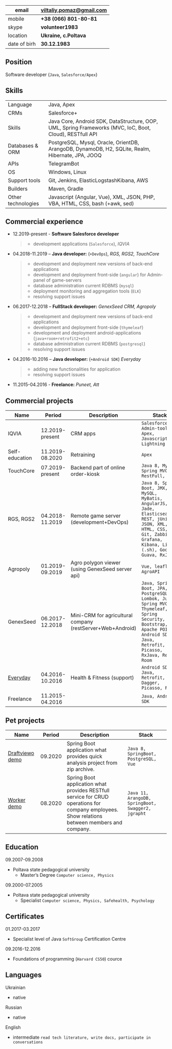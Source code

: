 
|email|**viltaliy.pomaz@gmail.com**|
|---|---|
|mobile|**+38 (066) 801-80-81**|
|skype|**volunteer1983**|
|location|**Ukraine, c.Poltava**|
|date of birh|**30.12.1983**|

## Position
Software developer (`Java`, `Salesforce/Apex`)

## Skills

|||
|---|---|
|Language|Java, Apex|
|CRMs|Salesforce+|
|Skills|Java Core, Android SDK, DataStructure, OOP, UML, Spring Frameworks (MVC, IoC, Boot, Cloud), RESTfull API|
|Databases & ORM|PostgreSQL, Mysql, Oracle, OrientDB, ArangoDB, DynamoDB, H2, SQLite, Realm, Hibernate, JPA, JOOQ|
|APIs|TelegramBot|
|OS|Windows, Linux|
|Support tools|Git, Jenkins, ElasticLogstashKibana, AWS|
|Builders|Maven, Gradle|
|Other technologies|Javascript (Angular, Vue), XML, JSON, PHP, VBA, HTML, CSS, bash (+awk, sed)|

## Commercial experience
* 12.2019-present - **Software Salesforce developer**
  >- development applications (`Salesforce`), *IQVIA*
* 04.2018-11.2019 – **Java developer:** (`+DevOps`), *RGS, RGS2, TouchCore*
  >- development and deployment new versions of back-end applications
  >- development and deployment front-side (`angular`) for Admin-panel of game-servers
  >- database administration current RDBMS (`mysql`)
  >- deployment monitoring and aggregation tools (`ELK`)
  >- resolving support issues
* 06.2017-12.2018 – **FullStack developer:** *GenexSeed CRM, Agropoly*
  >- development and deployment new versions of back-end applications
  >- development and deployment front-side (`thymeleaf`)
  >- development and deployment android-applications (`java+room+retrofit2+etc`)
  >- database administration current RDBMS (`postgresql`)
  >- resolving support issues
* 04.2016-10.2016 – **Java developer:** (`+Android SDK`) *Everyday*
  >- adding new functionalities for application
  >- resolving support issues
* 11.2015-04.2016 - **Freelance:** *Puneet, Att*

## Commercial projects

|Name|Period|Description|Stack|
|---|---|---|---|
|IQVIA|12.2019-present|CRM apps|`Salesforce, Admin-tools, Apex, Javascript, Lightning`|
|Self-education|11.2019-08.2020|Retraining|`Apex`|
|TouchCore|07.2019-present|Backend part of online order-kiosk|`Java 8, MySql, Spring MVC, RestFull, JSON`|
|RGS, RGS2|04.2018-11.2019|Remote game server (development+DevOps)|`Java 8, Spring Boot, JMX, MySQL, MyBatis, AngularJS, Jade, Elasticsearch, REST, jUnit, JSON, XML, HTML, CSS, Git, Zabbix, Grafana, Kibana, Linux (.sh), Google Guava, RxJava`|
|Agropoly|01.2019-09.2019|Agro polygon viewer (using GenexSeed server api)|`Vue, leaflet, AgroAPI`|
|GenexSeed|06.2017-12.2018|Mini-CRM for agricultural company (restServer+Web+Android)|`Java, Spring Boot, JPA, PostgreSQL, Lombok, Junit, Spring MVC, Thymeleaf, Spring Security, Bootstrap, Apache POI, Android SDK, Java, Retrofit, Picasso, RxJava, Realm, Room`|
|[Everyday](https://play.google.com/store/apps/details?id=ua.mk.diet )|04.2016-10.2016|Health & Fitness (support)|`Android SDK, Java, Retrofit, Dagger, Picasso, Flury`|
|Freelance|11.2015-04.2016||`Java, Android SDK`|

## Pet projects

|Name|Period|Description|Stack|
|---|---|---|---|
|[Draftviewo](https://github.com/optimusprime2014/draftviewer) [demo](http://162.250.120.118:8001)|09.2020|Spring Boot application what provides quick analysis project from zip archive.|`Java 8, SpringBoot, PostgreSQL, Vue`|
|[Worker](https://github.com/optimusprime2014/Worker) [demo](http://162.250.120.118:8002/swagger-ui.html)|08.2020|Spring Boot application what provides RESTfull service for CRUD operations for company employees. Show relations between members and company.|`Java 11, ArangoDB, SpringBoot, Swagger2, jgrapht`|

## Education
09.2007-09.2008
- Poltava state pedagogical university
  - Master’s Degree `Computer science, Physics`

09.2000-07.2005
- Poltava state pedagogical university
  - Specialist `Computer science, Physics, Safehealth, Psychology`

## Certificates
01.2017-03.2017
- Specialist level of Java `SoftGroup` Certification Centre

09.2016-12.2016
- Foundations of programming (`Harvard CS50`) cource

## Languages
Ukrainian
- native

Russian
- native

English
- intermediate `read tech literature, write docs, participate in  conversations`

